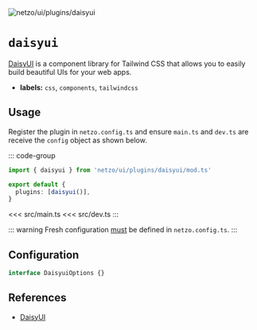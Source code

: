 <img src="https://raw.githubusercontent.com/netzo/netzo/main/assets/plugins/daisyui.svg" alt="netzo/ui/plugins/daisyui" class="mb-5 w-75px">

# `daisyui`

[DaisyUI](https://daisyui.com) is a component library for Tailwind CSS that allows you to easily build beautiful UIs for your web apps.

- **labels:** `css`, `components`, `tailwindcss`

## Usage

Register the plugin in `netzo.config.ts` and ensure `main.ts` and `dev.ts` are receive the `config` object as shown below.

::: code-group
```ts [netzo.config.ts]
import { daisyui } from 'netzo/ui/plugins/daisyui/mod.ts'

export default {
  plugins: [daisyui()],
}
```
<<< src/main.ts
<<< src/dev.ts
:::

::: warning Fresh configuration [must](https://fresh.deno.dev/docs/concepts/ahead-of-time-builds#migrating-existing-projects-with-plugins) be defined in `netzo.config.ts`.
:::

## Configuration

```ts
interface DaisyuiOptions {}
```

## References

- [DaisyUI](https://daisyui.com/)
